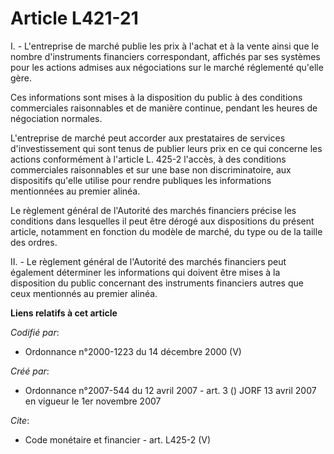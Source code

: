 # Article L421-21

I. - L'entreprise de marché publie les prix à l'achat et à la vente ainsi que le nombre d'instruments financiers
correspondant, affichés par ses systèmes pour les actions admises aux négociations sur le marché réglementé qu'elle gère.

Ces informations sont mises à la disposition du public à des conditions commerciales raisonnables et de manière continue,
pendant les heures de négociation normales.

L'entreprise de marché peut accorder aux prestataires de services d'investissement qui sont tenus de publier leurs prix en ce
qui concerne les actions conformément à l'article L. 425-2 l'accès, à des conditions commerciales raisonnables et sur une
base non discriminatoire, aux dispositifs qu'elle utilise pour rendre publiques les informations mentionnées au premier
alinéa.

Le règlement général de l'Autorité des marchés financiers précise les conditions dans lesquelles il peut être dérogé aux
dispositions du présent article, notamment en fonction du modèle de marché, du type ou de la taille des ordres.

II. - Le règlement général de l'Autorité des marchés financiers peut également déterminer les informations qui doivent être
mises à la disposition du public concernant des instruments financiers autres que ceux mentionnés au premier alinéa.

**Liens relatifs à cet article**

_Codifié par_:

  - Ordonnance n°2000-1223 du 14 décembre 2000 (V)

_Créé par_:

  - Ordonnance n°2007-544 du 12 avril 2007 - art. 3 () JORF 13 avril 2007 en vigueur le 1er novembre 2007

_Cite_:

  - Code monétaire et financier - art. L425-2 (V)
